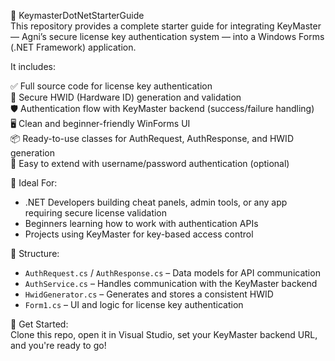 🔐 KeymasterDotNetStarterGuide  
This repository provides a complete starter guide for integrating KeyMaster — Agni’s secure license key authentication system — into a Windows Forms (.NET Framework) application.

It includes:

✅ Full source code for license key authentication  
🔑 Secure HWID (Hardware ID) generation and validation  
🛡️ Authentication flow with KeyMaster backend (success/failure handling)  
🖥️ Clean and beginner-friendly WinForms UI  
📦 Ready-to-use classes for AuthRequest, AuthResponse, and HWID generation  
🧪 Easy to extend with username/password authentication (optional)

💼 Ideal For:  
- .NET Developers building cheat panels, admin tools, or any app requiring secure license validation  
- Beginners learning how to work with authentication APIs  
- Projects using KeyMaster for key-based access control

📂 Structure:  
- `AuthRequest.cs` / `AuthResponse.cs` – Data models for API communication  
- `AuthService.cs` – Handles communication with the KeyMaster backend  
- `HwidGenerator.cs` – Generates and stores a consistent HWID  
- `Form1.cs` – UI and logic for license key authentication

🚀 Get Started:  
Clone this repo, open it in Visual Studio, set your KeyMaster backend URL, and you're ready to go!
